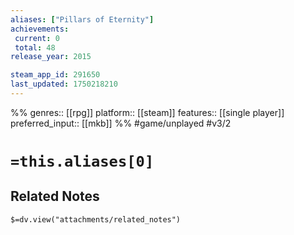 ```yaml
---
aliases: ["Pillars of Eternity"]
achievements:
 current: 0
 total: 48
release_year: 2015

steam_app_id: 291650
last_updated: 1750218210
---
```

%%
genres:: [[rpg]]
platform:: [[steam]]
features:: [[single player]]
preferred_input:: [[mkb]]
%%
#game/unplayed
#v3/2

# `=this.aliases[0]`
## Related Notes
`$=dv.view("attachments/related_notes")`
